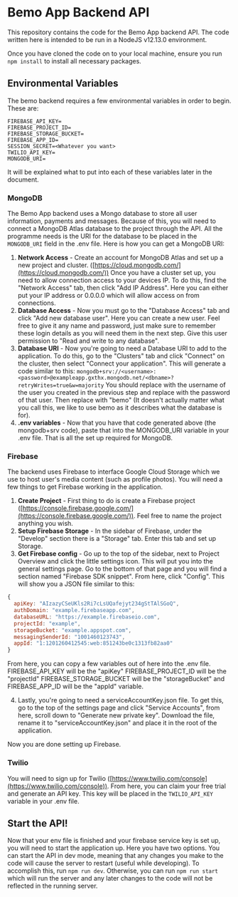 # Bemo App Backend API
 
This repository contains the code for the Bemo App backend API.
The code written here is intended to be run in a NodeJS v12.13.0 environment.
 
Once you have cloned the code on to your local machine, ensure you run `npm install` to install all necessary packages.
 
## Environmental Variables
 
The bemo backend requires a few environmental variables in order to begin. These are:
 
```
FIREBASE_API_KEY=
FIREBASE_PROJECT_ID=
FIREBASE_STORAGE_BUCKET=
FIREBASE_APP_ID=
SESSION_SECRET=<Whatever you want>
TWILIO_API_KEY=
MONGODB_URI=
```
 
It will be explained what to put into each of these variables later in the document.
 
### MongoDB
 
The Bemo App backend uses a Mongo database to store all user information, payments and messages. Because of this, you will need to connect a MongoDB Atlas database to the project through the API. All the programme needs is the URI for the database to be placed in the `MONGODB_URI` field in the .env file. Here is how you can get a MongoDB URI:
 
1. **Network Access** - Create an account for MongoDB Atlas and set up a new project and cluster. ([https://cloud.mongodb.com/](https://cloud.mongodb.com/))
  Once you have a cluster set up, you need to allow connection access to your devices IP.
  To do this, find the "Network Access" tab, then click "Add IP Address". Here you can either put your IP address or 0.0.0.0 which will allow access on from connections.
2. **Database Access** - Now you must go to the "Database Access" tab and click "Add new database user". Here you can create a new user. Feel free to give it any name and password, just make sure to remember these login details as you will need them in the next step. Give this user permission to "Read and write to any database".
3. **Database URI** - Now you're going to need a Database URI to add to the application. To do this, go to the "Clusters" tab and click "Connect" on the cluster, then select "Connect your application".
  This will generate a code similar to this: `mongodb+srv://<username>:<password>@exampleapp.gxthx.mongodb.net/<dbname>?retryWrites=true&w=majority`
  You should replace <username> with the username of the user you created in the previous step and replace <password> with the password of that user. Then replace <dbname> with "bemo" (It doesn't actually matter what you call this, we like to use bemo as it describes what the database is for).
4. **.env variables** - Now that you have that code generated above (the mongodb+srv code), paste that into the MONGODB_URI variable in your .env file. That is all the set up required for MongoDB.
 
### Firebase
 
The backend uses Firebase to interface Google Cloud Storage which we use to host user's media content (such as profile photos). You will need a few things to get Firebase working in the application.
 
1. **Create Project** - First thing to do is create a Firebase project ([https://console.firebase.google.com/](https://console.firebase.google.com/)). Feel free to name the project anything you wish.
2. **Setup Firebase Storage** - In the sidebar of Firebase, under the "Develop" section there is a "Storage" tab. Enter this tab and set up Storage.
3. **Get Firebase config** - Go up to the top of the sidebar, next to Project Overview and click the little settings icon. This will put you into the general settings page. Go to the bottom of that page and you will find a section named "Firebase SDK snippet". From here, click "Config". This will show you a JSON file similar to this:
 
  ```js
  {
    apiKey: "AIzazyCSeUKls2Ri7cLsUQafejyt234gStTAlSGoQ",
    authDomain: "example.firebaseapp.com",
    databaseURL: "https://example.firebaseio.com",
    projectId: "example",
    storageBucket: "example.appspot.com",
    messagingSenderId: "1001460123743",
    appId: "1:1201260412545:web:851243be0c1313fb82aa0"
  }
  ```
 
  From here, you can copy a few variables out of here into the .env file.
  FIREBASE_API_KEY will be the "apiKey"
  FIREBASE_PROJECT_ID will be the "projectId"
  FIREBASE_STORAGE_BUCKET will be the "storageBucket"
  and FIREBASE_APP_ID will be the "appId" variable.
 
4. Lastly, you're going to need a serviceAccountKey.json file. To get this, go to the top of the settings page and click "Service Accounts", from here, scroll down to "Generate new private key". Download the file, rename it to "serviceAccountKey.json" and place it in the root of the application.
 
Now you are done setting up Firebase.
 
### Twilio
 
You will need to sign up for Twilio ([https://www.twilio.com/console](https://www.twilio.com/console)). From here, you can claim your free trial and generate an API key. This key will be placed in the `TWILIO_API_KEY` variable in your .env file.
 
## Start the API!
 
Now that your env file is finished and your firebase service key is set up, you will need to start the application up. Here you have two options. You can start the API in dev mode, meaning that any changes you make to the code will cause the server to restart (useful while developing). To accomplish this, run `npm run dev`.
Otherwise, you can run `npm run start` which will run the server and any later changes to the code will not be reflected in the running server.